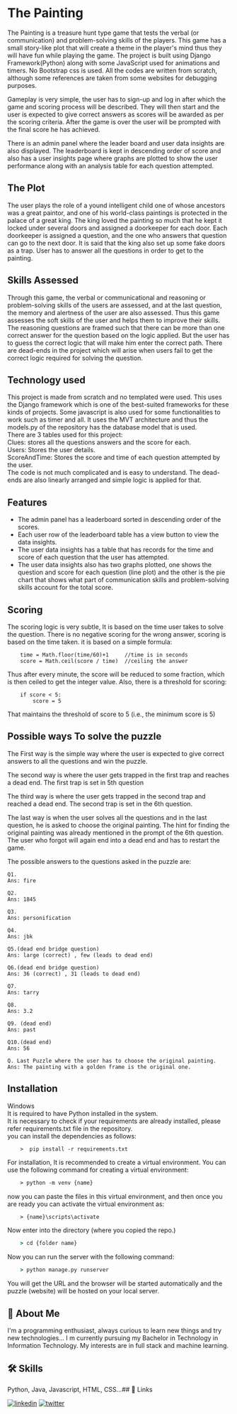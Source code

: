 # The Painting

The Painting is a treasure hunt type game that tests the verbal (or communication) and problem-solving skills of the players.
This game has a small story-like plot that will create a theme in the player's mind thus they will have fun while playing the game.
The project is built using Django Framework(Python) along with some JavaScript used for animations and timers. No Bootstrap css is used. All the codes are written from scratch, although some references are taken from some websites for debugging purposes.

Gameplay is very simple, the user has to sign-up and log in after which the game and scoring process will be described. They will then start and the user is expected to give correct answers as scores will be awarded as per the scoring criteria.
After the game is over the user will be prompted with the final score he has achieved.

There is an admin panel where the leader board and user data insights are also displayed. The leaderboard is kept in descending order of score and also has a user insights page where graphs are plotted to show the user performance along with an analysis table for each question attempted.

## The Plot

The user plays the role of a yound intelligent child one of whose ancestors was a great paintor, and one of his world-class paintings is protected in the palace of a great king. The king loved the painting so much that he kept it locked under several doors and assigned a doorkeeper for each door. Each doorkeeper is assigned a question, and the one who answers that question can go to the next door. It is said that the king also set up some fake doors as a trap. User has to answer all the questions in order to get to the painting.

## Skills Assessed

Through this game, the verbal or communicational and reasoning or problem-solving skills of the users are assessed, and at the last question, the memory and alertness of the user are also assessed. Thus this game assesses the soft skills of the user and helps them to improve their skills.
The reasoning questions are framed such that there can be more than one correct answer for the question based on the logic applied. But the user has to guess the correct logic that will make him enter the correct path.
There are dead-ends in the project which will arise when users fail to get the correct logic required for solving the question.

## Technology used

This project is made from scratch and no templated were used. This uses the Django framework which is one of the best-suited frameworks for these kinds of projects. Some javascript is also used for some functionalities to work such as timer and all.
It uses the MVT architecture and thus the models.py of the repository has the database model that is used.\
There are 3 tables used for this project:\
Clues: stores all the questions answers and the score for each.\
Users: Stores the user details.\
ScoreAndTime: Stores the score and time of each question attempted by the user.\
The code is not much complicated and is easy to understand. The dead-ends are also linearly arranged and simple logic is applied for that.

## Features

- The admin panel has a leaderboard sorted in descending order of the scores.
- Each user row of the leaderboard table has a view button to view the data insights.
- The user data insights has a table that has records for the time and score of each question that the user has attempted.
- The user data insights also has two graphs plotted, one shows the question and score for each question (line plot) and the other is the pie chart that shows what part of communication skills and problem-solving skills account for the total score.

## Scoring

The scoring logic is very subtle, It is based on the time user takes to solve the question. There is no negative scoring for the wrong answer, scoring is based on the time taken.
it is based on a simple formula:

```
    time = Math.floor(time/60)+1     //time is in seconds
    score = Math.ceil(score / time)  //ceiling the answer
```

Thus after every minute, the score will be reduced to some fraction, which is then ceiled to get the integer value.
Also, there is a threshold for scoring:

```
    if score < 5:
        score = 5
```

That maintains the threshold of score to 5 (i.e., the minimum score is 5)

## Possible ways To solve the puzzle

The First way is the simple way where the user is expected to give correct answers to all the questions and win the puzzle.

The second way is where the user gets trapped in the first trap and reaches a dead end. The first trap is set in 5th question

The third way is where the user gets trapped in the second trap and reached a dead end. The second trap is set in the 6th question.

The last way is when the user solves all the questions and in the last question, he is asked to choose the original painting. The hint for finding the original painting was already mentioned in the prompt of the 6th question. The user who forgot will again end into a dead end and has to restart the game.

The possible answers to the questions asked in the puzzle are:

```
Q1.
Ans: fire

Q2.
Ans: 1845

Q3.
Ans: personification

Q4.
Ans: jbk

Q5.(dead end bridge question)
Ans: large (correct) , few (leads to dead end)

Q6.(dead end bridge question)
Ans: 36 (correct) , 31 (leads to dead end)

Q7.
Ans: tarry

Q8.
Ans: 3.2

Q9. (dead end)
Ans: past

Q10.(dead end)
Ans: 56

Q. Last Puzzle where the user has to choose the original painting.
Ans: The painting with a golden frame is the original one.
```

## Installation

Windows \
It is required to have Python installed in the system.\
It is necessary to check if your requirements are already installed, please refer requirements.txt file in the repository.\
you can install the dependencies as follows:

```
    >  pip install -r requirements.txt
```

For installation, It is recommended to create a virtual environment.
You can use the following command for creating a virtual environment:

```cmd
    > python -m venv {name}
```

now you can paste the files in this virtual environment, and then
once you are ready you can activate the virtual environment as:

```cmd
    > {name}\scripts\activate
```

Now enter into the directory (where you copied the repo.)

```cmd
    > cd {folder name}
```

Now you can run the server with the following command:

```cmd
    > python manage.py runserver
```

You will get the URL and the browser will be started automatically and the puzzle (website) will be hosted on your local server.

## 🚀 About Me

I'm a programming enthusiast, always curious to learn new things and try new technologies... I m currently pursuing my Bachelor in Technology in Information Technology. My interests are in full stack and machine learning.

## 🛠 Skills

Python, Java, Javascript, HTML, CSS...## 🔗 Links

[![linkedin](https://img.shields.io/badge/linkedin-0A66C2?style=for-the-badge&logo=linkedin&logoColor=white)](https://www.linkedin.com/in/this-darshiii/)
[![twitter](https://img.shields.io/badge/twitter-1DA1F2?style=for-the-badge&logo=twitter&logoColor=white)](https://twitter.com/this_darshiii)
